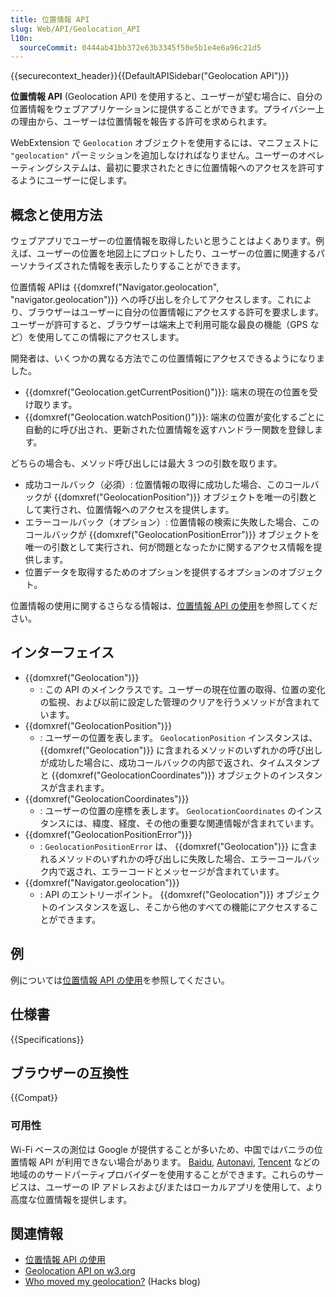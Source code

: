 ```yaml
---
title: 位置情報 API
slug: Web/API/Geolocation_API
l10n:
  sourceCommit: 0444ab41bb372e63b3345f50e5b1e4e6a96c21d5
---
```


{{securecontext_header}}{{DefaultAPISidebar("Geolocation API")}}

**位置情報 API** (Geolocation API) を使用すると、ユーザーが望む場合に、自分の位置情報をウェブアプリケーションに提供することができます。プライバシー上の理由から、ユーザーは位置情報を報告する許可を求められます。

WebExtension で `Geolocation` オブジェクトを使用するには、マニフェストに `"geolocation"` パーミッションを追加しなければなりません。ユーザーのオペレーティングシステムは、最初に要求されたときに位置情報へのアクセスを許可するようにユーザーに促します。

## 概念と使用方法

ウェブアプリでユーザーの位置情報を取得したいと思うことはよくあります。例えば、ユーザーの位置を地図上にプロットしたり、ユーザーの位置に関連するパーソナライズされた情報を表示したりすることができます。

位置情報 APIは {{domxref("Navigator.geolocation", "navigator.geolocation")}} への呼び出しを介してアクセスします。これにより、ブラウザーはユーザーに自分の位置情報にアクセスする許可を要求します。ユーザーが許可すると、ブラウザーは端末上で利用可能な最良の機能（GPS など）を使用してこの情報にアクセスします。

開発者は、いくつかの異なる方法でこの位置情報にアクセスできるようになりました。

- {{domxref("Geolocation.getCurrentPosition()")}}: 端末の現在の位置を受け取ります。
- {{domxref("Geolocation.watchPosition()")}}: 端末の位置が変化するごとに自動的に呼び出され、更新された位置情報を返すハンドラー関数を登録します。

どちらの場合も、メソッド呼び出しには最大 3 つの引数を取ります。

- 成功コールバック（必須）: 位置情報の取得に成功した場合、このコールバックが {{domxref("GeolocationPosition")}} オブジェクトを唯一の引数として実行され、位置情報へのアクセスを提供します。
- エラーコールバック（オプション）: 位置情報の検索に失敗した場合、このコールバックが {{domxref("GeolocationPositionError")}} オブジェクトを唯一の引数として実行され、何が問題となったかに関するアクセス情報を提供します。
- 位置データを取得するためのオプションを提供するオプションのオブジェクト。

位置情報の使用に関するさらなる情報は、[位置情報 API の使用](/ja/docs/Web/API/Geolocation_API/Using_the_Geolocation_API)を参照してください。

## インターフェイス

- {{domxref("Geolocation")}}
  - : この API のメインクラスです。ユーザーの現在位置の取得、位置の変化の監視、および以前に設定した管理のクリアを行うメソッドが含まれています。
- {{domxref("GeolocationPosition")}}
  - : ユーザーの位置を表します。 `GeolocationPosition` インスタンスは、 {{domxref("Geolocation")}} に含まれるメソッドのいずれかの呼び出しが成功した場合に、成功コールバックの内部で返され、タイムスタンプと {{domxref("GeolocationCoordinates")}} オブジェクトのインスタンスが含まれます。
- {{domxref("GeolocationCoordinates")}}
  - : ユーザーの位置の座標を表します。 `GeolocationCoordinates` のインスタンスには、緯度、経度、その他の重要な関連情報が含まれています。
- {{domxref("GeolocationPositionError")}}
  - : `GeolocationPositionError` は、 {{domxref("Geolocation")}} に含まれるメソッドのいずれかの呼び出しに失敗した場合、エラーコールバック内で返され、エラーコードとメッセージが含まれています。
- {{domxref("Navigator.geolocation")}}
  - : API のエントリーポイント。 {{domxref("Geolocation")}} オブジェクトのインスタンスを返し、そこから他のすべての機能にアクセスすることができます。

## 例

例については[位置情報 API の使用](/ja/docs/Web/API/Geolocation_API/Using_the_Geolocation_API#例)を参照してください。

## 仕様書

{{Specifications}}

## ブラウザーの互換性

{{Compat}}

### 可用性

Wi-Fi ベースの測位は Google が提供することが多いため、中国ではバニラの位置情報 API が利用できない場合があります。 [Baidu](https://lbsyun.baidu.com/index.php?title=jspopular/guide/geolocation), [Autonavi](https://lbs.amap.com/api/javascript-api/guide/services/geolocation#geolocation), [Tencent](https://lbs.qq.com/tool/component-geolocation.html) などの地域ののサードパーティプロバイダーを使用することができます。これらのサービスは、ユーザーの IP アドレスおよび/またはローカルアプリを使用して、より高度な位置情報を提供します。

## 関連情報

- [位置情報 API の使用](/ja/docs/Web/API/Geolocation_API/Using_the_Geolocation_API)
- [Geolocation API on w3.org](https://www.w3.org/TR/geolocation/)
- [Who moved my geolocation?](https://hacks.mozilla.org/2013/10/who-moved-my-geolocation/) (Hacks blog)

